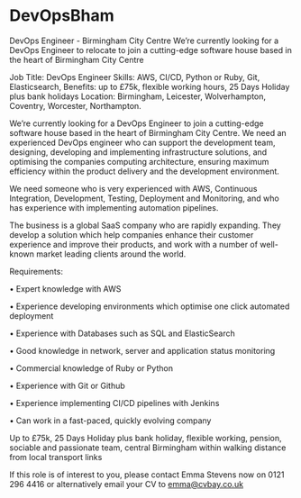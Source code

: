 # DevOpsBham
DevOps Engineer - Birmingham City Centre
We’re currently looking for a DevOps Engineer to relocate to join a cutting-edge software house based in the heart of Birmingham City Centre

Job Title: DevOps Engineer 
Skills: AWS, CI/CD, Python or Ruby, Git, Elasticsearch, 
Benefits: up to £75k, flexible working hours, 25 Days Holiday plus bank holidays
Location: Birmingham, Leicester, Wolverhampton, Coventry, Worcester, Northampton.

We’re currently looking for a DevOps Engineer to join a cutting-edge software house based in the heart of Birmingham City Centre. We need an experienced DevOps engineer who can support the development team, designing, developing and implementing infrastructure solutions, and optimising the companies computing architecture, ensuring maximum efficiency within the product delivery and the development environment.

We need someone who is very experienced with AWS, Continuous Integration, Development, Testing, Deployment and Monitoring, and who has experience with implementing automation pipelines.  

The business is a global SaaS company who are rapidly expanding. They develop a solution which help companies enhance their customer experience and improve their products, and work with a number of well-known market leading clients around the world.

Requirements:

•	Expert knowledge with AWS 

•	Experience developing environments which optimise one click automated deployment

•	Experience with Databases such as SQL and ElasticSearch

•	Good knowledge in network, server and application status monitoring

•	Commercial knowledge of Ruby or Python

•	Experience with Git or Github

•	Experience implementing CI/CD pipelines with Jenkins 

•	Can work in a fast-paced, quickly evolving company


Up to £75k, 25 Days Holiday plus bank holiday, flexible working, pension, sociable and passionate team, central Birmingham within walking distance from local transport links

If this role is of interest to you, please contact Emma Stevens now on 0121 296 4416 or alternatively email your CV to emma@cvbay.co.uk
